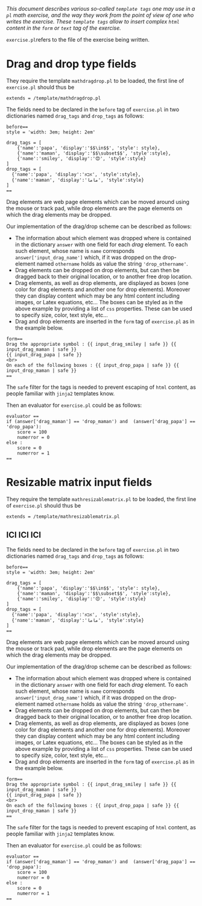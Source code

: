 *This document describes various so-called `template tags`  one may use in a `pl` math exercise, and the way they work from the point of view of one who writes the exercise. These `template tags` allow to insert complex `html` content in the `form` or `text` tag of the exercise.*

`exercise.pl`refers to the file of the exercise being written.

# Drag and drop type fields

They require the template `mathdragdrop.pl` to be loaded, the first line of `exercise.pl` should thus be 

~~~~
extends = /template/mathdragdrop.pl
~~~~

The fields need to be declared in the  `before` tag of `exercise.pl` in two dictionaries named `drag_tags` and `drop_tags` as follows:

~~~~
before==
style = 'width: 3em; height: 2em'

drag_tags = [
    {'name':'papa', 'display':'$$\in$$', 'style': style},
    {'name':'maman', 'display':'$$\subset$$', 'style':style},
    {'name':'smiley', 'display':'😍', 'style':style}
]
drop_tags = [
  {'name':'papa', 'display':'אבא', 'style':style}, 
  {'name':'maman', 'display':'ماما', 'style':style}
]
==
~~~~

Drag elements are web page elements which can be moved around using the mouse or track pad, while drop  elements  are the page elements on which the drag elements may be dropped. 

Our implementation of the drag/drop scheme can be described as follows:
  - The information about which element was dropped where is contained in the dictionary `answer` with one field for each *drag* element. To each such element, whose name is `name` corresponds `answer['input_drag_name']` which, if it was dropped on the drop-element named `othername` holds as value the string `'drop_othername'`.
  - Drag elements can be dropped on drop elements, but can then be dragged back to their original location, or to another free drop location. 
  - Drag elements, as well as drop elements, are displayed as boxes (one color for drag  elements and another one for drop elements). Moreover they can display content which may be any html content including images, or Latex equations, etc... The boxes can be styled as in the above example by providing a list of `css` properties. These can be used to specify size, color, text style, etc...
  - Drag and drop elements are inserted in the `form` tag of `exercise.pl` as in the example below.
  
~~~~
form==
Drag the appropriate symbol : {{ input_drag_smiley | safe }} {{ input_drag_maman | safe }}
{{ input_drag_papa | safe }}
<br>
On each of the following boxes : {{ input_drop_papa | safe }} {{ input_drop_maman | safe }}
==
~~~~  

The  `safe` filter for the tags is needed to prevent escaping of `html` content, as people familiar with  `jinja2` templates know.

Then an evaluator for `exercise.pl` could be as follows:

~~~~
evaluator ==
if (answer['drag_maman'] == 'drop_maman') and  (answer['drag_papa'] == 'drop_papa'): 
    score = 100
    numerror = 0
else : 
    score = 0
    numerror = 1
==
~~~~


# Resizable matrix input fields

They require the template `mathresizablematrix.pl` to be loaded, the first line of `exercise.pl` should thus be 

~~~~
extends = /template/mathresizablematrix.pl
~~~~

## ICI ICI ICI 


The fields need to be declared in the  `before` tag of `exercise.pl` in two dictionaries named `drag_tags` and `drop_tags` as follows:

~~~~
before==
style = 'width: 3em; height: 2em'

drag_tags = [
    {'name':'papa', 'display':'$$\in$$', 'style': style},
    {'name':'maman', 'display':'$$\subset$$', 'style':style},
    {'name':'smiley', 'display':'😍', 'style':style}
]
drop_tags = [
  {'name':'papa', 'display':'אבא', 'style':style}, 
  {'name':'maman', 'display':'ماما', 'style':style}
]
==
~~~~

Drag elements are web page elements which can be moved around using the mouse or track pad, while drop  elements  are the page elements on which the drag elements may be dropped. 

Our implementation of the drag/drop scheme can be described as follows:
  - The information about which element was dropped where is contained in the dictionary `answer` with one field for each *drag* element. To each such element, whose name is `name` corresponds `answer['input_drag_name']` which, if it was dropped on the drop-element named `othername` holds as value the string `'drop_othername'`.
  - Drag elements can be dropped on drop elements, but can then be dragged back to their original location, or to another free drop location. 
  - Drag elements, as well as drop elements, are displayed as boxes (one color for drag  elements and another one for drop elements). Moreover they can display content which may be any html content including images, or Latex equations, etc... The boxes can be styled as in the above example by providing a list of `css` properties. These can be used to specify size, color, text style, etc...
  - Drag and drop elements are inserted in the `form` tag of `exercise.pl` as in the example below.
  
~~~~
form==
Drag the appropriate symbol : {{ input_drag_smiley | safe }} {{ input_drag_maman | safe }}
{{ input_drag_papa | safe }}
<br>
On each of the following boxes : {{ input_drop_papa | safe }} {{ input_drop_maman | safe }}
==
~~~~  

The  `safe` filter for the tags is needed to prevent escaping of `html` content, as people familiar with  `jinja2` templates know.

Then an evaluator for `exercise.pl` could be as follows:

~~~~
evaluator ==
if (answer['drag_maman'] == 'drop_maman') and  (answer['drag_papa'] == 'drop_papa'): 
    score = 100
    numerror = 0
else : 
    score = 0
    numerror = 1
==
~~~~
